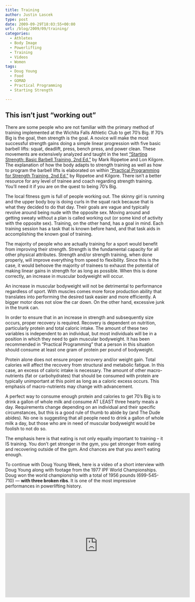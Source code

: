 ```yaml
---
title: Training
author: Justin Lascek
type: post
date: 2009-09-29T18:03:55+00:00
url: /blog/2009/09/training/
categories:
  - Athletes
  - Body Image
  - Powerlifting
  - Training
  - Videos
  - Women
tags:
  - Doug Young
  - Food
  - GOMAD
  - Practical Programming
  - Starting Strength

---
```

## This isn’t just &#8220;working out&#8221;

There are some people who are not familiar with the primary method of training implemented at the Wichita Falls Athletic Club to get 70’s Big. If 70’s Big is the goal, then strength is the goal. A novice will make the most successful strength gains doing a simple linear progression with five basic barbell lifts: squat, deadlift, press, bench press, and power clean. These movements are extensively analyzed and taught in the text [“Starting Strength: Basic Barbell Training, 2nd Ed.”][1] by Mark Rippetoe and Lon Kilgore. The explanation of how the body adapts to strength training as well as how to program the barbell lifts is elaborated on within [“Practical Programming for Strength Training, 2nd Ed.”][2] by Rippetoe and Kilgore. There isn’t a better resource for any level of trainee and coach regarding strength training. You’ll need it if you are on the quest to being 70’s Big.
  

  
The local fitness gym is full of people working out. The skinny girl is running and the upper body boy is doing curls in the squat rack because that is what they decided to do that day. Their goals are vague and typically revolve around being nude with the opposite sex. Moving around and getting sweaty without a plan is called working out (or some kind of activity with the opposite sex). Training, on the other hand, has a goal in mind. Each training session has a task that is known before hand, and that task aids in accomplishing the known goal of training.
  

  
The majority of people who are actually training for a sport would benefit from improving their strength. Strength is the fundamental capacity for all other physical attributes. Strength and/or strength training, when done properly, will improve everything from speed to flexibility. Since this is the case, it would behoove the majority of trainees to exhaust the potential of making linear gains in strength for as long as possible. When this is done correctly, an increase in muscular bodyweight will occur.
  

  
An increase in muscular bodyweight will not be detrimental to performance regardless of sport. With muscles comes more force production ability that translates into performing the desired task easier and more efficiently. A bigger motor does not slow the car down. On the other hand, excessive junk in the trunk can.
  

  
In order to ensure that in an increase in strength and subsequently size occurs, proper recovery is required. Recovery is dependent on nutrition, particularly protein and total caloric intake. The amount of these two variables is independent to an individual, but most individuals will be in a position in which they need to gain muscular bodyweight. It has been recommended in “Practical Programming” that a person in this situation should consume at least one gram of protein per pound of bodyweight.
  

  
Protein alone does not ensure proper recovery and/or weight gain. Total calories will affect the recovery from structural and metabolic fatigue. In this case, an excess of caloric intake is necessary. The amount of other macro-nutrients (fat or carbohydrates) that should be consumed with protein are typically unimportant at this point as long as a caloric excess occurs. This emphasis of macro-nutrients may change with advancement.
  

  
A perfect way to consume enough protein and calories to get 70’s Big is to drink a gallon of whole milk and consume AT LEAST three hearty meals a day. Requirements change depending on an individual and their specific circumstances, but this is a good rule of thumb to abide by (and The Dude abides). No one is suggesting that all people need to drink a gallon of whole milk a day, but those who are in need of muscular bodyweight would be foolish to not do so.
  

  
The emphasis here is that eating is not only equally important to training – it IS training. You don’t get stronger in the gym, you get stronger from eating and recovering outside of the gym. And chances are that you aren’t eating enough.
  

  
To continue with Doug Young Week, here is a video of a short interview with Doug Young along with footage from the 1977 IPF World Championships. Doug won the world championship with a total of 1956 pounds (699-545-710) &#8212; **with three broken ribs**. It is one of the most impressive performances in powerlifting history.
  

  
<span class="embed-youtube" style="text-align:center; display: block;"><iframe class='youtube-player' type='text/html' width='584' height='329' src='https://www.youtube.com/embed/boGkOubCjsU?version=3&#038;rel=1&#038;fs=1&#038;autohide=2&#038;showsearch=0&#038;showinfo=1&#038;iv_load_policy=1&#038;wmode=transparent' allowfullscreen='true' style='border:0;'></iframe></span>

 [1]: http://www.aasgaardco.com/tacpr/?page_id=110
 [2]: http://www.aasgaardco.com/tacpr/?page_id=690
